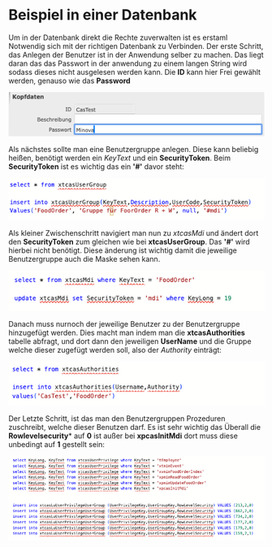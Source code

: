 # Beispiel in einer Datenbank

Um in der Datenbank direkt die Rechte zuverwalten ist es erstaml Notwendig sich mit der richtigen Datenbank zu Verbinden.
Der erste Schritt, das Anlegen der Benutzer ist in der Anwendung selber zu machen. Das liegt daran das das Passwort in der anwendung zu einem langen String wird sodass dieses nicht ausgelesen werden kann.
Die **ID** kann hier Frei gewählt werden, genauso wie das **Password**

![Alt text](../adoc/images/SqlInsertCasUser.png)

Als nächstes sollte man eine Benutzergruppe anlegen. Diese kann beliebig heißen, benötigt werden ein *KeyText* und ein **SecurityToken**. Beim **SecurityToken** ist es wichtig das ein **'#'** davor steht:

![image::images/SqlInsertCasUserGroup.png\[\]](../adoc/images/SqlInsertCasUserGroup.png)

Als kleiner Zwischenschritt navigiert man nun zu *xtcasMdi* und ändert dort den **SecurityToken** zum gleichen wie bei **xtcasUserGroup**. Das **'#'** wird hierbei nicht benötigt. Diese änderung ist wichtig damit die jeweilige Benutzergruppe auch die Maske sehen kann. 

![image::images/SqlInsertMdi.png\[\]](../adoc/images/SqlInsertMdi.png)

Danach muss nurnoch der jeweilige Benutzer zu der Benutzergruppe hinzugefügt werden. Dies macht man indem man die **xtcasAuthorities** tabelle abfragt, und dort dann den jeweiligen **UserName** und die Gruppe welche dieser zugefügt werden soll, also der *Authority* einträgt:

![image::images/SqlInsertAuthority.png\[\]](../adoc/images/SqlInsertAuthority.png)

Der Letzte Schritt, ist das man den Benutzergruppen Prozeduren zuschreibt, welche dieser Benutzen darf. Es ist sehr wichtig das Überall die **Rowlevelsecurity*** auf **0** ist außer bei **xpcasInitMdi** dort muss diese unbedingt auf **1** gestellt sein:

![image::images/SqlInsertPrivilege.png\[\]](../adoc/images/SqlInsertPrivilege.png)